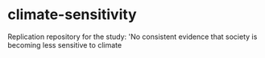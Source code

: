 # climate-sensitivity
Replication repository for the study: 'No consistent evidence that society is becoming less sensitive to climate

